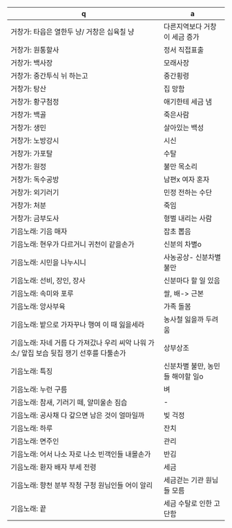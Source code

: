 
 q  | a
--- | ---
거창가: 타읍은 열한두 냥/ 거창은 십육칠 냥			| 다른지역보다 거창이 세금 증가
거창가: 원통할사			| 정서 직접표출
거창가: 백사장			| 모래사장
거창가: 중간투식 뉘 하는고			| 중간횡령
거창가: 탕산			| 집 망함
거창가: 황구첨정			| 애기한테 세금 냄
거창가: 백골			| 죽은사람
거창가: 생민			| 살아있는 백성
거창가: 노방강시			| 시신
거창가: 가포탈			| 수탈
거창가: 원정			| 불만 목소리
거창가: 독수공방			| 남편x 여자 혼자
거창가: 외기러기			| 민정 전하는 수단
거창가: 처분			| 죽임
거창가: 금부도사			| 형벌 내리는 사람
기음노래: 기음 매자			| 잡초 뽑음
기음노래: 현우가 다르거니 귀천이 같을손가			| 신분의 차별o
기음노래: 시민을 나누시니			| 사농공상- 신분차별 불만​
기음노래: 선비, 장인, 장사			| 신분마다 할 일 있음
기음노래: 속미와 포루			| 쌀, 배-> 근본
기음노래: 앙사부육			| 가족 돌봄
기음노래: 밭으로 가자꾸나 행여 이 때 잃을세라			| 농사철 잃을까 두려움
기음노래: 자네 거름 다 가져갔나 우리 씨악 나워 가소/ 앞집 보습 뒷집 쟁기 선후를 다툴손가			| 상부상조
기음노래: 특징			| 신분차별 불만, 농민들 해야할 일o
기음노래: 누런 구름			| 벼
기음노래: 참새, 기러기 떼, 얄미울손 짐습			| -
기음노래: 공사채 다 갚으면 남은 것이 얼마일까			| 빚 걱정
기음노래: 하루			| 잔치
기음노래: 면주인			| 관리
기음노래: 어서 나소 자로 나소 빈객인들 내몰손가			| 반김
기음노래: 환자 배자 부세 전령			| 세금
기음노래: 향천 분부 작청 구청 원님인들 어이 알리			| 세금걷는 기관 원님들 모름
기음노래: 끝			| 세금 수탈로 인한 고단함
